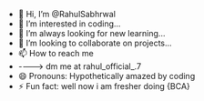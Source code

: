 - 👋 Hi, I’m @RahulSabhrwal
- 👀 I’m interested in coding...
- 🌱 I’m always looking for new learning... 
- 💞️ I’m looking to collaborate on projects...
- 📫 How to reach me
-   ----> dm me at rahul_official_.7
- 😄 Pronouns: Hypothetically amazed by coding
- ⚡ Fun fact: well now i am fresher doing {BCA}

<!---
RahulSabhrwal/RahulSabhrwal is a ✨ special ✨ repository because its `README.md` (this file) appears on your GitHub profile.
You can click the Preview link to take a look at your changes.
--->
